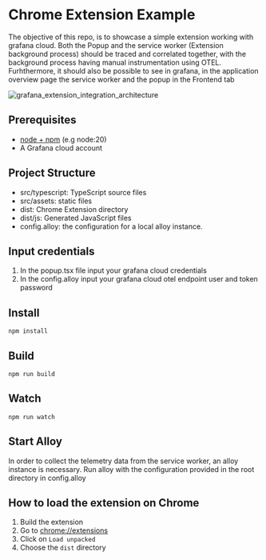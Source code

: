 # Chrome Extension Example

The objective of this repo, is to showcase a simple extension working with grafana cloud. Both the Popup and the 
service worker (Extension background process) should be traced and correlated together, with the background process having manual instrumentation using OTEL. Furhthermore, it should also be possible to see in grafana, in the application overview page the service worker and the popup in the Frontend tab 

![grafana_extension_integration_architecture](https://github.com/user-attachments/assets/4afd617c-112e-47e9-834b-40bbfbb58750)

## Prerequisites

* [node + npm](https://nodejs.org/) (e.g node:20)
* A Grafana cloud account

## Project Structure


* src/typescript: TypeScript source files
* src/assets: static files
* dist: Chrome Extension directory
* dist/js: Generated JavaScript files
* config.alloy: the configuration for a local alloy instance.

## Input credentials
1. In the popup.tsx file input your grafana cloud credentials
2. In the config.alloy input your grafana cloud otel endpoint user and token password

## Install

```
npm install
```

## Build

```
npm run build
```

## Watch

```
npm run watch
```

## Start Alloy

In order to collect the telemetry data from the service worker, an alloy instance is necessary. Run alloy with the configuration provided in the root directory in config.alloy


## How to load the extension on Chrome

1. Build the extension
2. Go to [chrome://extensions](chrome://extensions)
3. Click on `Load unpacked`
4. Choose the `dist` directory
